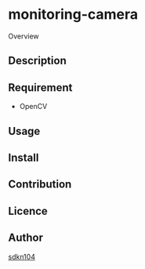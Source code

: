 
monitoring-camera
====

Overview

## Description

## Requirement

* OpenCV

## Usage

## Install

## Contribution

## Licence

## Author

[sdkn104](https://github.com/sdkn104)
